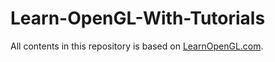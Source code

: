 # Learn-OpenGL-With-Tutorials
All contents in this repository is based on [LearnOpenGL.com](https://learnopengl.com/).
